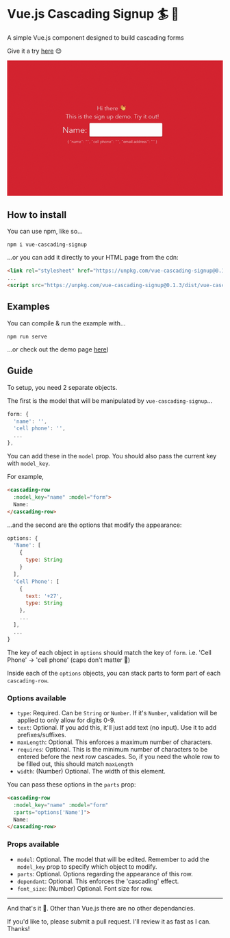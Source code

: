 # Vue.js Cascading Signup 🏄 🌊

A simple Vue.js component designed to build cascading forms

Give it a try [here](https://98mprice.github.io/vue-cascading-signup/.) 😊  

![](https://raw.githubusercontent.com/98mprice/vue-cascading-signup/master/example.gif)

## How to install
You can use npm, like so...
```
npm i vue-cascading-signup
```

...or you can add it directly to your HTML page from the cdn:
```html
<link rel="stylesheet" href="https://unpkg.com/vue-cascading-signup@0.1.3/dist/vue-cascading-signup.css">
...
<script src="https://unpkg.com/vue-cascading-signup@0.1.3/dist/vue-cascading-signup.umd.min.js"></script>
```

## Examples

You can compile & run the example with...
```
npm run serve
```

...or check out the demo page [here](https://github.com/98mprice/vue-cascading-signup/blob/master/index.html))

## Guide
To setup, you need 2 separate objects.

The first is the model that will be manipulated by `vue-cascading-signup`...
```javascript
form: {
  'name': '',
  'cell phone': '',
  ...
},
```

You can add these in the `model` prop. You should also pass the current key with `model_key`.

For example,
```html
<cascading-row
  :model_key="name" :model="form">
  Name:
</cascading-row>
```

...and the second are the options that modify the appearance:
```javascript
options: {
  'Name': [
    {
      type: String
    }
  ],
  'Cell Phone': [
    {
      text: '+27',
      type: String
    },
    ...
  ],
  ...
}
```

The key of each object in `options` should match the key of `form`. i.e. 'Cell Phone' -> 'cell phone' (caps don't matter 🙂)

Inside each of the `options` objects, you can stack parts to form part of each `cascading-row`.

### Options available
* `type`: Required. Can be `String` or `Number`. If it's `Number`, validation will be applied to only allow for digits 0-9.
* `text`: Optional. If you add this, it'll just add text (no input). Use it to add prefixes/suffixes.
* `maxLength`: Optional. This enforces a maximum number of characters.
* `requires`: Optional. This is the minimum number of characters to be entered before the next row cascades. So, if you need the whole row to be filled out, this should match `maxLength`
* `width`: (Number) Optional. The width of this element.

You can pass these options in the `parts` prop:
```html
<cascading-row
  :model_key="name" :model="form"
  :parts="options['Name']">
  Name:
</cascading-row>
```

### Props available
* `model`: Optional. The model that will be edited. Remember to add the `model_key` prop to specify which object to modify.
* `parts`: Optional. Options regarding the appearance of this row.
* `dependant`: Optional. This enforces the 'cascading' effect.
* `font_size`: (Number) Optional. Font size for row.

---

And that's it 🙏. Other than Vue.js there are no other dependancies.

If you'd like to, please submit a pull request. I'll review it as fast as I can. Thanks!
